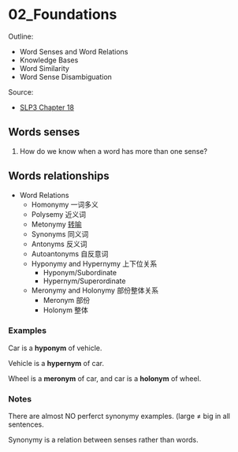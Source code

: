 # 02\_Foundations


Outline:

* Word Senses and Word Relations
* Knowledge Bases
* Word Similarity
* Word Sense Disambiguation

Source:

* [SLP3 Chapter 18](https://web.stanford.edu/\~jurafsky/slp3/18.pdf)

## Words senses

1. How do we know when a word has more than one sense?

## Words relationships

* Word Relations
  * Homonymy 一词多义
  * Polysemy 近义词
  * Metonymy [转喻](https://www.zhihu.com/question/19766649)
  * Synonyms 同义词
  * Antonyms 反义词
  * Autoantonyms 自反意词
  * Hyponymy and Hypernymy 上下位关系
    * Hyponym/Subordinate
    * Hypernym/Superordinate 
  * Meronymy and Holonymy 部份整体关系
    * Meronym 部份
    * Holonym 整体

### Examples

 Car is a **hyponym** of vehicle.
  
 Vehicle is a **hypernym** of car.

 Wheel is a **meronym** of car, and car is a **holonym** of wheel.
 
### Notes

 There are almost NO perferct synonymy examples. (large ≠ big in all sentences.
 
 Synonymy is a relation between senses rather than words.

